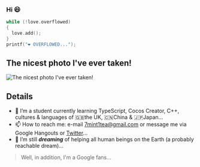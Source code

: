 ### Hi 😆
```cpp
while (!love.overflowed)
{
  love.add();
}
printf("❤️ OVERFLOWED...");
```
## The nicest photo I've ever taken!
![The nicest photo I've ever taken!](https://user-images.githubusercontent.com/82582936/151709009-1b4c51ee-4d79-447a-ac54-53b6b15969eb.jpeg)
## Details
- 🌱 I’m a student currently learning TypeScript, Cocos Creator, C++, cultures & languages of 🇬🇧the UK, 🇨🇳China & 🇯🇵Japan...
- 📫 How to reach me: e-mail [7mint1tea@gmail.com](mailto:7mint1tea@gmail.com) or message me via Google Hangouts or [Twitter](https://twitter.com/midenikushi)...
- 🔭 I’m still ***dreaming*** of helping all human beings on the Earth (a probably reachable dream)...
>Well, in addition, I'm a Google fans...
